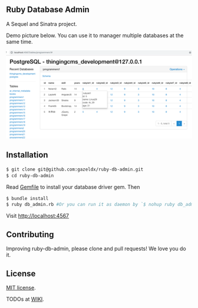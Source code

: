 ## Ruby Database Admin
A Sequel and Sinatra project.

Demo picture below. You can use it to manager multiple databases at the same time.

![Demo picture](./public/demo.png)

## Installation
~~~bash
$ git clone git@github.com:gazeldx/ruby-db-admin.git
$ cd ruby-db-admin
~~~

Read [Gemfile](./Gemfile) to install your database driver gem. Then
~~~bash
$ bundle install
$ ruby db_admin.rb #Or you can run it as daemon by `$ nohup ruby db_admin.rb &`
~~~
Visit [http://localhost:4567](http://localhost:4567/)

## Contributing

Improving ruby-db-admin, please clone and pull requests! We love you do it.

## License

[MIT license](http://www.opensource.org/licenses/MIT).

TODOs at [WIKI](https://github.com/gazeldx/ruby-db-admin/wiki).